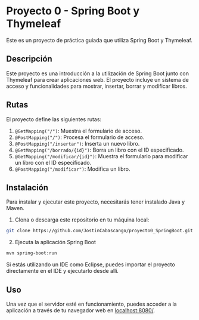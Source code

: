 # Proyecto 0 - Spring Boot y Thymeleaf

Este es un proyecto de práctica guiada que utiliza Spring Boot y Thymeleaf.

## Descripción

Este proyecto es una introducción a la utilización de Spring Boot junto con Thymeleaf para crear aplicaciones web. El
proyecto incluye un sistema de acceso y funcionalidades para mostrar, insertar, borrar y modificar libros.

## Rutas

El proyecto define las siguientes rutas:

1. `@GetMapping("/")`: Muestra el formulario de acceso.
2. `@PostMapping("/")`: Procesa el formulario de acceso.
3. `@PostMapping("/insertar")`: Inserta un nuevo libro.
4. `@GetMapping("/borrado/{id}")`: Borra un libro con el ID especificado.
5. `@GetMapping("/modificar/{id}")`: Muestra el formulario para modificar un libro con el ID especificado.
6. `@PostMapping("/modificar")`: Modifica un libro.

## Instalación

Para instalar y ejecutar este proyecto, necesitarás tener instalado Java y Maven.

1. Clona o descarga este repositorio en tu máquina local:

```bash
git clone https://github.com/JostinCabascango/proyecto0_SpringBoot.git
```

2. Ejecuta la aplicación Spring Boot

```bash
mvn spring-boot:run
```

Si estás utilizando un IDE como Eclipse, puedes importar el proyecto directamente en el IDE y ejecutarlo desde allí.

## Uso

Una vez que el servidor esté en funcionamiento, puedes acceder a la aplicación a través de tu navegador web
en [localhost:8080/](http://localhost:8080/).
